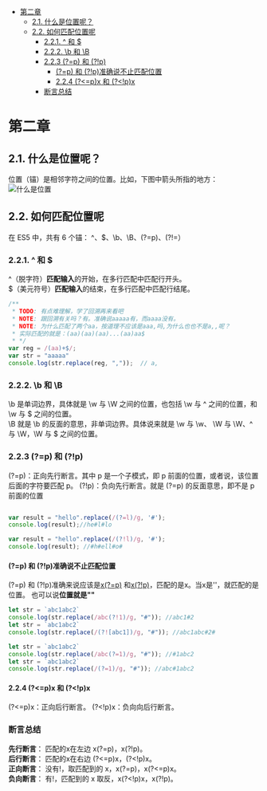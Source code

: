 - [第二章](#第二章)
  - [2.1. 什么是位置呢？](#21-什么是位置呢)
  - [2.2. 如何匹配位置呢](#22-如何匹配位置呢)
    - [2.2.1. ^ 和 $](#221--和-)
    - [2.2.2. \b 和 \B](#222-b-和-b)
    - [2.2.3 (?=p) 和 (?!p)](#223-p-和-p)
      - [(?=p) 和 (?!p)准确说不止匹配位置](#p-和-p准确说不止匹配位置)
      - [2.2.4 (?<=p)x 和 (?<!p)x](#224-px-和-px)
    - [断言总结](#断言总结)

# 第二章

## 2.1. 什么是位置呢？

位置（锚）是相邻字符之间的位置。比如，下图中箭头所指的地方：
![什么是位置](https://github.com/smallmonsters/my-growth/blob/static/JavaScript/JS正则迷你书学习/什么是位置.png)

## 2.2. 如何匹配位置呢

在 ES5 中，共有 6 个锚： ^、$、\b、\B、(?=p)、(?!=）

### 2.2.1. ^ 和 $

<!-- TODO: 这里的 匹配输入 有特别的地方吗 -->
^（脱字符）**匹配输入**的开始，在多行匹配中匹配行开头。  
\$（美元符号）**匹配输入**的结束，在多行匹配中匹配行结尾。  

```javascript
/**
 * TODO: 有点难理解，学了回溯再来看吧
 * NOTE: 跟回溯有关吗？有。准确说aaaaa有，而aaaa没有。
 * NOTE: 为什么匹配了两个aa，按道理不应该是aaa,吗,为什么也也不是a,,呢？
 * 实际匹配的就是：(aa)(aa)(aa)...(aa)aa$
 * */ 
var reg = /(aa)+$/;
var str = "aaaaa"
console.log(str.replace(reg, ","));  // a,
```

### 2.2.2. \b 和 \B

\b 是单词边界，具体就是 \w 与 \W 之间的位置，也包括 \w 与 ^ 之间的位置，和 \w 与 $ 之间的位置。  
\B 就是 \b 的反面的意思，非单词边界。具体说来就是 \w 与 \w、 \W 与 \W、^ 与 \W，\W 与 $ 之间的位置。  

### 2.2.3 (?=p) 和 (?!p)

(?=p)：正向先行断言。其中 p 是一个子模式，即 p 前面的位置，或者说，该位置后面的字符要匹配 p。
(?!p)：负向先行断言。就是 (?=p) 的反面意思，即不是 p 前面的位置

```JavaScript

var result = "hello".replace(/(?=l)/g, '#');
console.log(result);//he#l#lo

var result = "hello".replace(/(?!l)/g, '#');
console.log(result); //#h#ell#o#

```

#### (?=p) 和 (?!p)准确说不止匹配位置

(?=p) 和 (?!p)准确来说应该是[x(?=p)](https://developer.mozilla.org/zh-CN/docs/Web/JavaScript/Guide/Regular_Expressions#special-lookahead) 和[x(?!p)](https://developer.mozilla.org/zh-CN/docs/Web/JavaScript/Guide/Regular_Expressions#special-negated-look-ahead)，匹配的是x。当x是''，就匹配的是位置。
也可以说**位置就是""**

```javascript
let str = `abc1abc2`
console.log(str.replace(/abc(?!1)/g, "#")); //abc1#2
let str = `abc1abc2`
console.log(str.replace(/(?![abc1])/g, "#")); //abc1abc#2#

let str = `abc1abc2`
console.log(str.replace(/abc(?=1)/g, "#")); //#1abc2
let str = `abc1abc2`
console.log(str.replace(/(?=1)/g, "#")); //abc#1abc2
```

#### 2.2.4 (?<=p)x 和 (?<!p)x

(?<=p)x：正向后行断言。
(?<!p)x：负向向后行断言。

### 断言总结

**先行断言**： 匹配的x在左边 x(?=p)，x(?!p)。  
**后行断言**： 匹配的x在右边 (?<=p)x，(?<!p)x。  
**正向断言**： 没有!，取匹配到的 x，x(?=p)，x(?<=p)x。  
**负向断言**： 有!，匹配到的 x 取反，x(?<!p)x，x(?!p)。  

